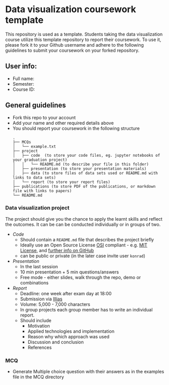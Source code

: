 # Data visualization coursework template
This repository is used as a template.
Students taking the data visualization course utilize this template repository to report their coursework.
To use it, please fork it to your Github username and adhere to the following guidelines to submit your coursework on your forked repository.

## User info:
- Full name:
- Semester:
- Course ID:


## General guidelines
- Fork this repo to your account
- Add your name and other required details above
- You should report your coursework in the following structure
	```
	.
	├── MCQs
	│   └── example.txt
	├── project
	│   ├── code  (to store your code files, eg. jupyter notebooks of your graduation project)
	│   │   └── README.md (to describe your file in this folder)
	│   ├── presentation (to store your presentation materials)
	│   ├── data (to store files of data sets used or README.md with links to data sets)
	│   └── report (to store your report files)
	├── publications (to store PDF of the publications, or markdown file with links to papers)
	└── README.md
	```
### Data visualization project
The project should give you the chance to apply the learnt skills and
reflect the outcomes. It can be can be conducted individually or in
groups of two.
  
- *Code*
  - Should contain a `README.md` file that describes the project briefly
  - Ideally use an Open Source License [OSI](https://opensource.org/)
    compliant - e.g. [MIT License](https://choosealicense.com/licenses/mit/), and [further info on GitHub](https://docs.github.com/en/repositories/managing-your-repositorys-settings-and-features/customizing-your-repository/licensing-a-repository)
  - can be public or private (in the later case invite user `konrad`)
- *Presentation*
  - In the last session
  - 10 min presentation + 5 min questions/answers
  - Free mode - either slides, walk through the repo, demo or
    combinations
- *Report*
  - Deadline: one week after exam day at 18:00
  - Submission via [Illias]()
  - Volume: 5,000 - 7,000 characters
  - In group projects each group member has to write an individual
    report.
  - Should include
    - Motivation
    - Applied technologies and implementation
    - Reason why which approach was used
    - Discussion and conclusion
    - References
 ### MCQ
 - Generate Multiple choice question with their answers as in the examples file in the MCQ directory

